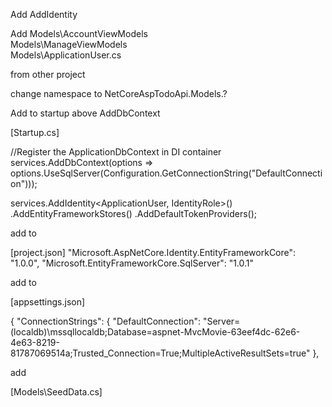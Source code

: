 Add AddIdentity

Add 
	Models\AccountViewModels\
	Models\ManageViewModels\
	Models\ApplicationUser.cs

from other project

change namespace to NetCoreAspTodoApi.Models.?

Add to startup above AddDbContext

[Startup.cs]

//Register the ApplicationDbContext in DI container
services.AddDbContext<ApplicationDbContext>(options =>
    options.UseSqlServer(Configuration.GetConnectionString("DefaultConnection")));

services.AddIdentity<ApplicationUser, IdentityRole>()
    .AddEntityFrameworkStores<ApplicationDbContext>()
    .AddDefaultTokenProviders();

add to 

[project.json]
    "Microsoft.AspNetCore.Identity.EntityFrameworkCore": "1.0.0",
    "Microsoft.EntityFrameworkCore.SqlServer": "1.0.1"

add to 

[appsettings.json]

{
  "ConnectionStrings": {
    "DefaultConnection": "Server=(localdb)\\mssqllocaldb;Database=aspnet-MvcMovie-63eef4dc-62e6-4e63-8219-81787069514a;Trusted_Connection=True;MultipleActiveResultSets=true"
  },

add

[Models\SeedData.cs]
